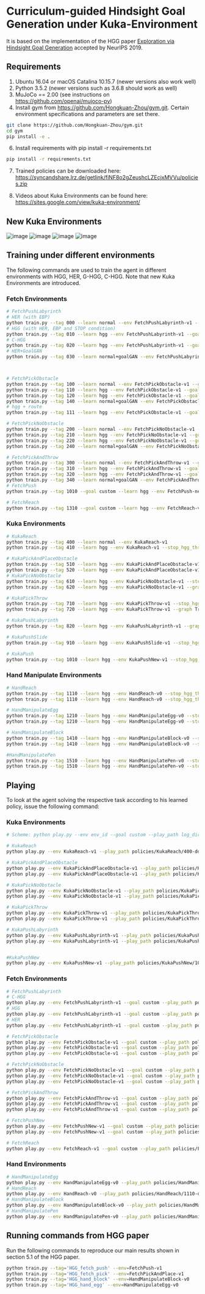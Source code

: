# Curriculum-guided Hindsight Goal Generation under Kuka-Environment

It is based on the implementation of the HGG paper [Exploration via Hindsight Goal Generation](http://arxiv.org/abs/1906.04279) accepted by NeurIPS 2019.



## Requirements
1. Ubuntu 16.04 or macOS Catalina 10.15.7 (newer versions also work well) 
2. Python 3.5.2 (newer versions such as 3.6.8 should work as well)
3. MuJoCo == 2.00 (see instructions on https://github.com/openai/mujoco-py)
4. Install gym from https://github.com/Hongkuan-Zhou/gym.git. Certain environment specifications and parameters are set there. 


```bash
git clone https://github.com/Hongkuan-Zhou/gym.git
cd gym
pip install -e . 
```

6. Install requirements with pip install -r requirements.txt
```bash
pip install -r requirements.txt
```

7. Trained policies can be downloaded here: 
https://syncandshare.lrz.de/getlink/fiNF8o2gZeushcLZEcjxMVVu/policies.zip
   
8. Videos about Kuka Environments can be found here:
https://sites.google.com/view/kuka-environment/
   

## New Kuka Environments
![image](https://github.com/Hongkuan-Zhou/C-HGG/blob/main/Image/KukaReach.png)
![image](https://github.com/Hongkuan-Zhou/C-HGG/blob/main/Image/KukaPush.png)
![image](https://github.com/Hongkuan-Zhou/C-HGG/blob/main/Image/KukaPickNoObstacle.png)
![image](https://github.com/Hongkuan-Zhou/C-HGG/blob/main/Image/KukaPickObstacle.png)
## Training under different environments

The following commands are used to train the agent in different environments with HGG, HER, G-HGG, C-HGG.
Note that new Kuka Environments are introduced.

### Fetch Environments
```bash
# FetchPushLabyrinth
# HER (with EBP)
python train.py --tag 000 --learn normal --env FetchPushLabyrinth-v1 --goal custom 
# HGG (with HER, EBP and STOP condition)
python train.py --tag 010 --learn hgg --env FetchPushLabyrinth-v1 --goal custom --stop_hgg_threshold 0.3
# C-HGG
python train.py --tag 020 --learn hgg --env FetchPushLabyrinth-v1 --goal custom --stop_hgg_threshold 0.3 --graph True --n_x 31 --n_y 31 --n_z 11 --curriculum True
# HER+GoalGAN
python train.py --tag 030 --learn normal+goalGAN --env FetchPushLabyrinth-v1 --goal custom



# FetchPickObstacle
python train.py --tag 100 --learn normal --env FetchPickObstacle-v1 --goal custom 
python train.py --tag 110 --learn hgg --env FetchPickObstacle-v1 --goal custom --stop_hgg_threshold 0.3
python train.py --tag 120 --learn hgg --env FetchPickObstacle-v1 --goal custom --graph True --n_x 31 --n_y 31 --n_z 11 --stop_hgg_threshold 0.3 --curriculum True
python train.py --tag 140 --learn normal+goalGAN --env FetchPickObstacle-v1 --goal custom
# hgg + route
python train.py --tag 111 --learn hgg --env FetchPickObstacle-v1 --goal custom --stop_hgg_threshold 0.5 --route True 

# FetchPickNoObstacle
python train.py --tag 200 --learn normal --env FetchPickNoObstacle-v1 --goal custom 
python train.py --tag 210 --learn hgg --env FetchPickNoObstacle-v1 --goal custom --stop_hgg_threshold 0.3
python train.py --tag 220 --learn hgg --env FetchPickNoObstacle-v1 --goal custom --graph True --n_x 31 --n_y 31 --n_z 11 --stop_hgg_threshold 0.3 --curriculum True
python train.py --tag 240 --learn normal+goalGAN --env FetchPickNoObstacle-v1 --goal custom

# FetchPickAndThrow
python train.py --tag 300 --learn normal --env FetchPickAndThrow-v1 --goal custom 
python train.py --tag 310 --learn hgg --env FetchPickAndThrow-v1 --goal custom --stop_hgg_threshold 0.9
python train.py --tag 320 --learn hgg --env FetchPickAndThrow-v1 --goal custom --graph True --n_x 51 --n_y 51 --n_z 7 --stop_hgg_threshold 0.9 --curriculum True
python train.py --tag 340 --learn normal+goalGAN --env FetchPickAndThrow-v1 --goal custom
# FetchPush
python train.py --tag 1010 --goal custom --learn hgg --env FetchPush-new-v1 --stop_hgg_threshold 0.3 --epoch 20

# FetchReach
python train.py --tag 1310 --goal custom --learn hgg --env FetchReach-v1 --stop_hgg_threshold 0.3 --epoch 20

```
### Kuka Environments
```bash
# KukaReach
python train.py --tag 400 --learn normal --env KukaReach-v1 
python train.py --tag 410 --learn hgg --env KukaReach-v1 --stop_hgg_threshold 0.3

# KukaPickAndPlaceObstacle
python train.py --tag 510 --learn hgg --env KukaPickAndPlaceObstacle-v1 --stop_hgg_threshold 0.3
python train.py --tag 520 --learn hgg --env KukaPickAndPlaceObstacle-v1 --graph True --n_x 31 --n_y 31 --n_z 15 --stop_hgg_threshold 0.9 --curriculum True
# KukaPickNoObstacle
python train.py --tag 610 --learn hgg --env KukaPickNoObstacle-v1 --stop_hgg_threshold 0.3
python train.py --tag 620 --learn hgg --env KukaPickNoObstacle-v1 --graph True --n_x 31 --n_y 31 --n_z 21 --stop_hgg_threshold 0.9 --curriculum True

# KukaPickThrow
python train.py --tag 710 --learn hgg --env KukaPickThrow-v1 --stop_hgg_threshold 0.3 --epoch 30
python train.py --tag 720 --learn hgg --env KukaPickThrow-v1 --graph True --n_x 31 --n_y 31 --n_z 21 --stop_hgg_threshold 0.9 --epoch 30

# KukaPushLabyrinth
python train.py --tag 820 --learn hgg --env KukaPushLabyrinth-v1 --graph True --n_x 51 --n_y 51 --n_z 7 --stop_hgg_threshold 0.9 --curriculum True

# KukaPushSlide
python train.py --tag 910 --learn hgg --env KukaPushSlide-v1 --stop_hgg_threshold 0.3 --epoch 20

# KukaPush
python train.py --tag 1010 --learn hgg --env KukaPushNew-v1 --stop_hgg_threshold 0.3 --epoch 20
```

### Hand Manipulate Environments
```bash
# HandReach
python train.py --tag 1110 --learn hgg --env HandReach-v0 --stop_hgg_threshold 0.3 --epoch 20
python train.py --tag 1110 --learn hgg --env HandReach-v0 --stop_hgg_threshold 0.3 --epoch 20 --curriculum True

# HandManipulateEgg
python train.py --tag 1210 --learn hgg --env HandManipulateEgg-v0 --stop_hgg_threshold 0.3 --epoch 20
python train.py --tag 1210 --learn hgg --env HandManipulateEgg-v0 --stop_hgg_threshold 0.3 --epoch 20 --curriculum True

# HandManipulateBlock
python train.py --tag 1410 --learn hgg --env HandManipulateBlock-v0 --stop_hgg_threshold 0.3 --epoch 20
python train.py --tag 1410 --learn hgg --env HandManipulateBlock-v0 --stop_hgg_threshold 0.3 --epoch 20 --curriculum True

#HandManipulatePen
python train.py --tag 1510 --learn hgg --env HandManipulatePen-v0 --stop_hgg_threshold 0.3 --epoch 20
python train.py --tag 1510 --learn hgg --env HandManipulatePen-v0 --stop_hgg_threshold 0.3 --epoch 20 --curriculum True
```

## Playing 

To look at the agent solving the respective task according to his learned policy, issue the following command:

### Kuka Environments
```bash
# Scheme: python play.py --env env_id --goal custom --play_path log_dir --play_epoch <epoch number, latest or best>

# KukaReach
python play.py --env KukaReach-v1 --play_path policies/KukaReach/400-ddpg-KukaReach-v1-normal --play_epoch best

# KukaPickAndPlaceObstacle
python play.py --env KukaPickAndPlaceObstacle-v1 --play_path policies/KukaPickAndPlaceObstacle/520-ddpg-KukaPickAndPlaceObstacle-v1-hgg-graph-stop --play_epoch best
python play.py --env KukaPickAndPlaceObstacle-v1 --play_path policies/KukaPickAndPlaceObstacle/510-ddpg-KukaPickAndPlaceObstacle-v1-hgg-stop --play_epoch best

# KukaPickNoObstacle
python play.py --env KukaPickNoObstacle-v1 --play_path policies/KukaPickNoObstacle/610-ddpg-KukaPickNoObstacle-v1-hgg-stop --play_epoch best
python play.py --env KukaPickNoObstacle-v1 --play_path policies/KukaPickNoObstacle/620-ddpg-KukaPickNoObstacle-v1-hgg-graph-stop --play_epoch best

# KukaPickThrow
python play.py --env KukaPickThrow-v1 --play_path policies/KukaPickThrow/710-ddpg-KukaPickThrow-v1-hgg-stop --play_epoch best
python play.py --env KukaPickThrow-v1 --play_path policies/KukaPickThrow/720-ddpg-KukaPickThrow-v1-hgg-graph-stop --play_epoch best

# KukaPushLabyrinth
python play.py --env KukaPushLabyrinth-v1 --play_path policies/KukaPushLabyrinth/810-ddpg-KukaPushLabyrinth-v1-hgg-stop --play_epoch best
python play.py --env KukaPushLabyrinth-v1 --play_path policies/KukaPushLabyrinth/820-ddpg-KukaPushLabyrinth-v1-hgg-graph-stop --play_epoch best


#KukaPushNew
python play.py --env KukaPushNew-v1 --play_path policies/KukaPushNew/1010-ddpg-KukaPushNew-v1-hgg-stop --play_epoch best

```
### Fetch Environments
```bash
# FetchPushLabyrinth
# C-HGG
python play.py --env FetchPushLabyrinth-v1 --goal custom --play_path policies/FetchPushLabyrinth/020-ddpg-FetchPushLabyrinth-v1-hgg-graph-stop-curriculum --play_epoch best
# HGG
python play.py --env FetchPushLabyrinth-v1 --goal custom --play_path policies/FetchPushLabyrinth/010-ddpg-FetchPushLabyrinth-v1-hgg-stop --play_epoch best
# HER
python play.py --env FetchPushLabyrinth-v1 --goal custom --play_path policies/FetchPushLabyrinth/000-ddpg-FetchPushLabyrinth-v1-normal --play_epoch best

# FetchPickObstacle
python play.py --env FetchPickObstacle-v1 --goal custom --play_path policies/FetchPickObstacle/100-ddpg-FetchPickObstacle-v1-normal --play_epoch best
python play.py --env FetchPickObstacle-v1 --goal custom --play_path policies/FetchPickObstacle/110-ddpg-FetchPickObstacle-v1-hgg-stop --play_epoch best
python play.py --env FetchPickObstacle-v1 --goal custom --play_path policies/FetchPickObstacle/120-ddpg-FetchPickObstacle-v1-hgg-graph-stop-curriculum --play_epoch best

# FetchPickNoObstacle
python play.py --env FetchPickNoObstacle-v1 --goal custom --play_path policies/FetchPickNoObstacle/200-ddpg-FetchPickNoObstacle-v1-normal --play_epoch best
python play.py --env FetchPickNoObstacle-v1 --goal custom --play_path policies/FetchPickNoObstacle/210-ddpg-FetchPickNoObstacle-v1-hgg-stop --play_epoch best
python play.py --env FetchPickNoObstacle-v1 --goal custom --play_path policies/FetchPickNoObstacle/220-ddpg-FetchPickNoObstacle-v1-hgg-graph-stop-curriculum --play_epoch best

# FetchPickAndThrow
python play.py --env FetchPickAndThrow-v1 --goal custom --play_path policies/FetchPickAndThrow/300-ddpg-FetchPickAndThrow-v1-normal --play_epoch best
python play.py --env FetchPickAndThrow-v1 --goal custom --play_path policies/FetchPickAndThrow/310-ddpg-FetchPickAndThrow-v1-hgg-stop  --play_epoch best
python play.py --env FetchPickAndThrow-v1 --goal custom --play_path policies/FetchPickAndThrow/320-ddpg-FetchPickAndThrow-v1-hgg-mesh-stop  --play_epoch best

# FetchPushNew
python play.py --env FetchPushNew-v1 --goal custom --play_path policies/FetchPushNew/1011-ddpg-FetchPushNew-v1-hgg-stop-curriculum --play_epoch best
python play.py --env FetchPushNew-v1 --goal custom --play_path policies/FetchPushNew/1012-ddpg-FetchPushNew-v1-hgg-stop --play_epoch best

# FetchReach
python play.py --env FetchReach-v1 --goal custom --play_path policies/FetchReach/1310-ddpg-FetchReach-v1-hgg-stop --play_epoch best

```
### Hand Environments
```bash
# HandManipulateEgg
python play.py --env HandManipulateEgg-v0 --play_path policies/HandManipulateEgg/1210-ddpg-HandManipulateEgg-v0-hgg-stop --play_epoch best
# HandReach
python play.py --env HandReach-v0 --play_path policies/HandReach/1110-ddpg-HandReach-v0-hgg-stop --play_epoch best
# HandManipulateBlock
python play.py --env HandManipulateBlock-v0 --play_path policies/HandManipulateBlock/1410-ddpg-HandManipulateBlock-v0-hgg-stop --play_epoch best
# HandManipulatePen
python play.py --env HandManipulatePen-v0 --play_path policies/HandManipulatePen/1510-ddpg-HandManipulatePen-v0-hgg-stop  --play_epoch best
```

## Running commands from HGG paper

Run the following commands to reproduce our main results shown in section 5.1 of the HGG paper.

```bash
python train.py --tag='HGG_fetch_push' --env=FetchPush-v1
python train.py --tag='HGG_fetch_pick' --env=FetchPickAndPlace-v1
python train.py --tag='HGG_hand_block' --env=HandManipulateBlock-v0
python train.py --tag='HGG_hand_egg' --env=HandManipulateEgg-v0
```
